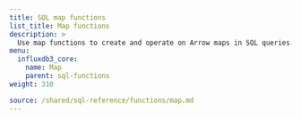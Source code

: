 ```yaml
---
title: SQL map functions
list_title: Map functions
description: >
  Use map functions to create and operate on Arrow maps in SQL queries.
menu:
  influxdb3_core:
    name: Map
    parent: sql-functions    
weight: 310

source: /shared/sql-reference/functions/map.md
---
```


<!-- 
// SOURCE content/shared/sql-reference/functions/map.md
-->
